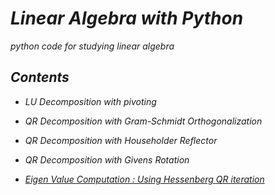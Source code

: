 # <i> Linear Algebra with Python </i>
<i>python code for studying linear algebra</i>


## <i> Contents </i>

* <i> LU Decomposition with pivoting</i>

* <i> QR Decomposition with Gram-Schmidt Orthogonalization</i>

* <i> QR Decomposition with Householder Reflector</i>

* <i> QR Decomposition with Givens Rotation</i>

* <i> [Eigen Value Computation : Using Hessenberg QR iteration](https://github.com/yunjey/linear-algebra-python/blob/master/eigen_value_computation.ipynb)</i>
